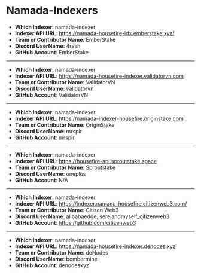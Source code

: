 # Namada-Indexers

- **Which Indexer**: namada-indexer
- **Indexer API URL**: https://namada-housefire-idx.emberstake.xyz/
- **Team or Contributor Name**: EmberStake
- **Discord UserName**: 4rash
- **GitHub Account**: EmberStake

---
- **Which Indexer**: namada-indexer
- **Indexer API URL**: https://namada-housefire-indexer.validatorvn.com
- **Team or Contributor Name**: ValidatorVN
- **Discord UserName**: validatorvn
- **GitHub Account**: ValidatorVN

---
- **Which Indexer**: namada-indexer
- **Indexer API URL**: https://namada-indexer-housefire.originstake.com
- **Team or Contributor Name**: OriginStake
- **Discord UserName**: mrspir
- **GitHub Account**: mrspir

---
- **Which Indexer**: namada-indexer
- **Indexer API URL**: https://housefire-api.sproutstake.space
- **Team or Contributor Name**: Sproutstake
- **Discord UserName**: oneplus
- **GitHub Account**: N/A

---
- **Which Indexer**: namada-indexer
- **Indexer API URL**: https://indexer.namada-housefire.citizenweb3.com/
- **Team or Contributor Name**: Citizen Web3
- **Discord UserName**: alibabaedge, serejandmyself_citizenweb3
- **GitHub Account**: https://github.com/citizenweb3

---
- **Which Indexer**: namada-indexer
- **Indexer API URL**: https://namada-housefire-indexer.denodes.xyz
- **Team or Contributor Name**: deNodes
- **Discord UserName**: bombermine
- **GitHub Account**: denodesxyz
